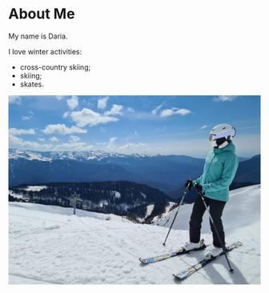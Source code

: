 # About Me

My name is Daria.

I love winter activities:
* cross-country skiing;
* skiing;
* skates.

![image](/20230322_141609.jpg)
